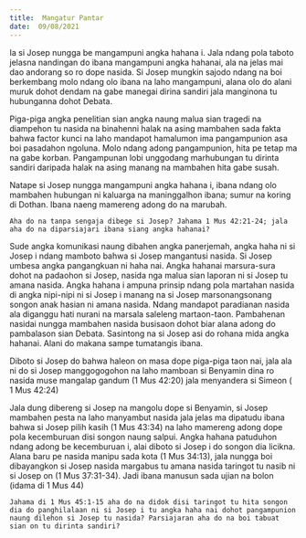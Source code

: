 ```yaml
---
title:  Mangatur Pantar
date:  09/08/2021
---
```


Ia si Josep nungga be mangampuni angka hahana i. Jala ndang pola taboto jelasna nandingan do ibana mangampuni angka hahanai, ala na jelas mai dao andorang so ro dope nasida. Si Josep mungkin sajodo ndang na boi berkembang molo ndang olo ibana na laho mangampuni, alana olo do alani muruk dohot dendam na gabe manegai dirina sandiri jala manginona tu hubunganna dohot Debata.

Piga-piga angka penelitian sian angka naung malua sian tragedi na diampehon tu nasida na binahenni halak na asing mambahen sada fakta bahwa factor kunci na laho mandapot hamalumon ima pangampunion asa boi pasadahon ngoluna. Molo ndang adong pangampunion, hita pe tetap ma na gabe korban. Pangampunan lobi unggodang marhubungan tu dirinta sandiri daripada halak na asing manang na mambahen hita gabe susah.

Natape si Josep nungga mangampuni angka hahana i, ibana ndang olo mambahen hubungan ni kaluarga na maninggalhon ibana; sumur na koring di Dothan. Ibana naeng mamereng adong do na marubah.

`Aha do na tanpa sengaja dibege si Josep? Jahama 1 Mus 42:21-24; jala aha do na diparsiajari ibana siang angka hahanai?`

Sude angka komunikasi naung dibahen angka panerjemah, angka haha ni si Josep i ndang mamboto  bahwa si Josep mangantusi nasida. Si Josep umbesa angka pangangkuan ni haha nai. Angka hahanai marsura-sura dohot na padaohon si Josep, nasida nga malua sian laporan ni si Josep tu amana nasida. Angka hahana i ampuna prinsip ndang pola martahan nasida di angka nipi-nipi ni si Josep i manang na si Josep marsonangsonang songon anak hasian ni amana nasida. Ndang mandapot paradianan nasida ala diganggu hati nurani na marsala saleleng martaon-taon. Pambahenan nasidai nungga mambahen nasida busisaon dohot biar alana adong do pambalason sian Debata. Sasintong na si Josep asi do rohana mida angka hahanai. Alani do makana sampe tumatangis ibana.

Diboto si Josep do bahwa haleon on masa dope piga-piga taon nai, jala ala ni do si Josep manggogogohon na laho mamboan si Benyamin dina ro nasida muse mangalap gandum (1 Mus 42:20) jala menyandera si Simeon ( 1 Mus 42:24)

Jala dung dibereng si Josep na mangolu dope si Benyamin, si Josep mambahen pesta na laho manyambut nasida jala jelas ma dipatudu ibana bahwa si Josep pilih kasih (1 Mus 43:34) na laho mamereng adong dope pola kecemburuan disi songon naung salpui. Angka hahana patuduhon ndang adong be kecemburuan i, alai diboto si Josep i do songon dia licikna. Alana baru pe nasida manipu sada kota (1 Mus 34:13), jala nungga boi dibayangkon si Josep nasida margabus tu amana nasida taringot tu nasib ni si Josep on (1 Mus 37:31-34). Jadi ibana manusun sada ujian na bolon (idama di 1 Mus 44)

`Jahama di 1 Mus 45:1-15 aha do na didok disi taringot tu hita songon dia do panghilalaan ni si Josep i tu angka haha nai dohot pangampunion naung dilehon si Josep tu nasida? Parsiajaran aha do na boi tabuat sian on tu dirinta sandiri?`